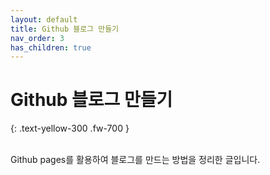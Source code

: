 ```yaml
---
layout: default
title: Github 블로그 만들기
nav_order: 3
has_children: true
---
```


# Github 블로그 만들기
{: .text-yellow-300 .fw-700 }

<br>
Github pages를 활용하여 블로그를 만드는 방법을 정리한 글입니다.